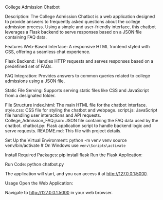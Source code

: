 College Admission Chatbot

Description:
The College Admission Chatbot is a web application designed to provide answers to frequently asked questions about the college admission process. Using a simple and user-friendly interface, this chatbot leverages a Flask backend to serve responses based on a JSON file containing FAQ data.

Features
Web-Based Interface:
A responsive HTML frontend styled with CSS, offering a seamless chat experience.

Flask Backend:
Handles HTTP requests and serves responses based on a predefined set of FAQs.

FAQ Integration:
Provides answers to common queries related to college admissions using a JSON file.

Static File Serving:
Supports serving static files like CSS and JavaScript from a designated folder.

File Structure
index.html: The main HTML file for the chatbot interface.
style.css: CSS file for styling the chatbot and webpage.
script.js: JavaScript file handling user interactions and API requests.
College_Admission_FAQ.json: JSON file containing the FAQ data used by the chatbot.
chatbot.py: Flask application script to handle backend logic and serve requests.
README.md: This file with project details.


Set Up the Virtual Environment:
python -m venv venv
source venv/bin/activate  # On Windows use `venv\Scripts\activate`

Install Required Packages:
pip install flask
Run the Flask Application:

Run Code:
python chatbot.py

The application will start, and you can access it at http://127.0.0.1:5000.

Usage
Open the Web Application:

Navigate to http://127.0.0.1:5000 in your web browser.
